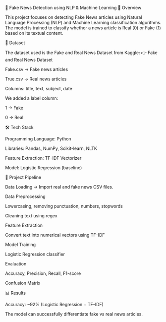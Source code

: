 📰 Fake News Detection using NLP & Machine Learning
📌 Overview

This project focuses on detecting Fake News articles using Natural Language Processing (NLP) and Machine Learning classification algorithms.
The model is trained to classify whether a news article is Real (0) or Fake (1) based on its textual content.

📂 Dataset

The dataset used is the Fake and Real News Dataset from Kaggle:
👉 Fake and Real News Dataset

Fake.csv → Fake news articles

True.csv → Real news articles

Columns: title, text, subject, date

We added a label column:

1 → Fake

0 → Real

🛠️ Tech Stack

Programming Language: Python

Libraries: Pandas, NumPy, Scikit-learn, NLTK

Feature Extraction: TF-IDF Vectorizer

Model: Logistic Regression (baseline)

🚀 Project Pipeline

Data Loading → Import real and fake news CSV files.

Data Preprocessing

Lowercasing, removing punctuation, numbers, stopwords

Cleaning text using regex

Feature Extraction

Convert text into numerical vectors using TF-IDF

Model Training

Logistic Regression classifier

Evaluation

Accuracy, Precision, Recall, F1-score

Confusion Matrix

📊 Results

Accuracy: ~92% (Logistic Regression + TF-IDF)

The model can successfully differentiate fake vs real news articles.
